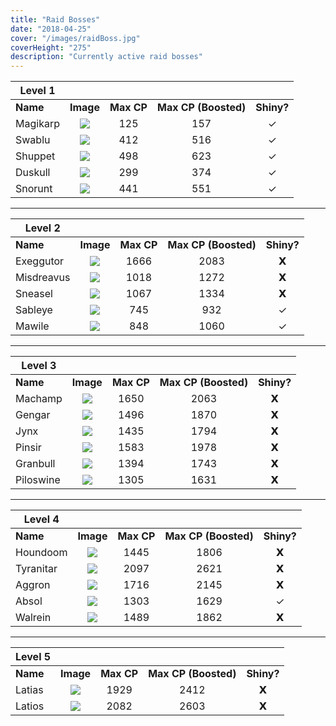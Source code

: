 ```yaml
---
title: "Raid Bosses"
date: "2018-04-25"
cover: "/images/raidBoss.jpg"
coverHeight: "275"
description: "Currently active raid bosses"
---
```


| Level 1  |                             |            |                      |            |
|----------|:---------------------------:|:----------:|:--------------------:|:----------:|
| __Name__ | __Image__                   | __Max CP__ | __Max CP (Boosted)__ | __Shiny?__ |
| Magikarp | <img src="/images/129.png"> | 125        | 157                  | ✓          |
| Swablu   | <img src="/images/333.png"> | 412        | 516                  | ✓          |
| Shuppet  | <img src="/images/353.png"> | 498        | 623                  | ✓          |
| Duskull  | <img src="/images/355.png"> | 299        | 374                  | ✓          |
| Snorunt  | <img src="/images/361.png"> | 441        | 551                  | ✓          |

---

| Level 2    |                             |            |                      |            |
|------------|:---------------------------:|:----------:|:--------------------:|:----------:|
| __Name__   | __Image__                   | __Max CP__ | __Max CP (Boosted)__ | __Shiny?__ |
| Exeggutor  | <img src="/images/103.png"> | 1666       | 2083                 | 𝗫          |
| Misdreavus | <img src="/images/200.png"> | 1018       | 1272                 | 𝗫          |
| Sneasel    | <img src="/images/215.png"> | 1067       | 1334                 | 𝗫          |
| Sableye    | <img src="/images/302.png"> | 745        | 932                  | ✓          |
| Mawile     | <img src="/images/303.png"> | 848        | 1060                 | ✓          |

---

| Level 3   |                             |            |                      |            |
|-----------|:---------------------------:|:----------:|:--------------------:|:----------:|
| __Name__  | __Image__                   | __Max CP__ | __Max CP (Boosted)__ | __Shiny?__ |
| Machamp   | <img src="/images/68.png">  | 1650       | 2063                 | 𝗫          |
| Gengar    | <img src="/images/94.png">  | 1496       | 1870                 | 𝗫          |
| Jynx      | <img src="/images/124.png"> | 1435       | 1794                 | 𝗫          |
| Pinsir    | <img src="/images/127.png"> | 1583       | 1978                 | 𝗫          |
| Granbull  | <img src="/images/210.png"> | 1394       | 1743                 | 𝗫          |
| Piloswine | <img src="/images/221.png"> | 1305       | 1631                 | 𝗫          |

---

| Level 4   |                             |            |                      |            |
|-----------|:---------------------------:|:----------:|:--------------------:|:----------:|
| __Name__  | __Image__                   | __Max CP__ | __Max CP (Boosted)__ | __Shiny?__ |
| Houndoom  | <img src="/images/229.png"> | 1445       | 1806                 | 𝗫          |
| Tyranitar | <img src="/images/248.png"> | 2097       | 2621                 | 𝗫          |
| Aggron    | <img src="/images/306.png"> | 1716       | 2145                 | 𝗫          |
| Absol     | <img src="/images/359.png"> | 1303       | 1629                 | ✓          |
| Walrein   | <img src="/images/365.png"> | 1489       | 1862                 | 𝗫          |

---

| Level 5  |                             |            |                      |            |
|----------|:---------------------------:|:----------:|:--------------------:|:----------:|
| __Name__ | __Image__                   | __Max CP__ | __Max CP (Boosted)__ | __Shiny?__ |
| Latias   | <img src="/images/380.png"> | 1929       | 2412                 | 𝗫          |
| Latios   | <img src="/images/381.png"> | 2082       | 2603                 | 𝗫          |
